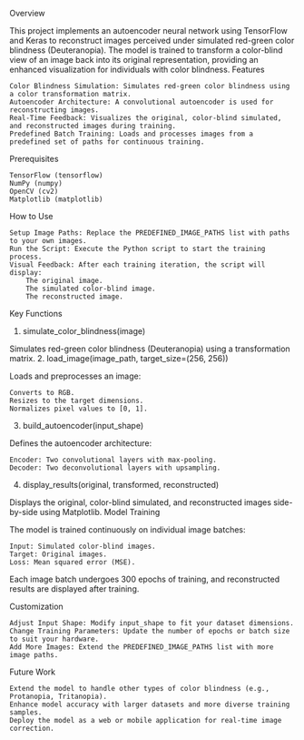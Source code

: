 Overview

This project implements an autoencoder neural network using TensorFlow and Keras to reconstruct images perceived under simulated red-green color blindness (Deuteranopia). The model is trained to transform a color-blind view of an image back into its original representation, providing an enhanced visualization for individuals with color blindness.
Features

    Color Blindness Simulation: Simulates red-green color blindness using a color transformation matrix.
    Autoencoder Architecture: A convolutional autoencoder is used for reconstructing images.
    Real-Time Feedback: Visualizes the original, color-blind simulated, and reconstructed images during training.
    Predefined Batch Training: Loads and processes images from a predefined set of paths for continuous training.

Prerequisites

    TensorFlow (tensorflow)
    NumPy (numpy)
    OpenCV (cv2)
    Matplotlib (matplotlib)

How to Use

    Setup Image Paths: Replace the PREDEFINED_IMAGE_PATHS list with paths to your own images.
    Run the Script: Execute the Python script to start the training process.
    Visual Feedback: After each training iteration, the script will display:
        The original image.
        The simulated color-blind image.
        The reconstructed image.

Key Functions
1. simulate_color_blindness(image)

Simulates red-green color blindness (Deuteranopia) using a transformation matrix.
2. load_image(image_path, target_size=(256, 256))

Loads and preprocesses an image:

    Converts to RGB.
    Resizes to the target dimensions.
    Normalizes pixel values to [0, 1].

3. build_autoencoder(input_shape)

Defines the autoencoder architecture:

    Encoder: Two convolutional layers with max-pooling.
    Decoder: Two deconvolutional layers with upsampling.

4. display_results(original, transformed, reconstructed)

Displays the original, color-blind simulated, and reconstructed images side-by-side using Matplotlib.
Model Training

The model is trained continuously on individual image batches:

    Input: Simulated color-blind images.
    Target: Original images.
    Loss: Mean squared error (MSE).

Each image batch undergoes 300 epochs of training, and reconstructed results are displayed after training.

Customization

    Adjust Input Shape: Modify input_shape to fit your dataset dimensions.
    Change Training Parameters: Update the number of epochs or batch size to suit your hardware.
    Add More Images: Extend the PREDEFINED_IMAGE_PATHS list with more image paths.

Future Work

    Extend the model to handle other types of color blindness (e.g., Protanopia, Tritanopia).
    Enhance model accuracy with larger datasets and more diverse training samples.
    Deploy the model as a web or mobile application for real-time image correction.
